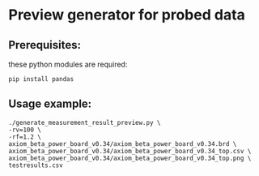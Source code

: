 # Preview generator for probed data

## Prerequisites:
these python modules are required:

```pip install pandas```

## Usage example:
```shell script
./generate_measurement_result_preview.py \
-rv=100 \
-rf=1.2 \
axiom_beta_power_board_v0.34/axiom_beta_power_board_v0.34.brd \
axiom_beta_power_board_v0.34/axiom_beta_power_board_v0.34_top.csv \
axiom_beta_power_board_v0.34/axiom_beta_power_board_v0.34_top.png \
testresults.csv
```
